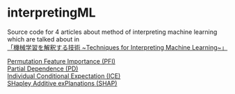 # interpretingML

Source code for 4 articles about method of interpreting machine learning which are talked about in   
<a href = "https://www.amazon.co.jp/exec/obidos/ASIN/429712226X/hatena-blog-22/">「機械学習を解釈する技術 \~Techniques for Interpreting Machine Learning\~」</a>

<a href = "https://qiita.com/Shu25/items/446d30d88ac64919aa77">Permutation Feature Importance (PFI)</a>  
<a href = "https://qiita.com/Shu25/items/e9c191c02ecd56730c7a">Partial Dependence (PD)</a>  
<a href = "https://qiita.com/Shu25/items/f6320d8612de42119d6e">Individual Conditional Expectation (ICE)</a>   
<a href = "https://qiita.com/Shu25/items/344c852830ed88557aea">SHapley Additive exPlanations (SHAP)</a>     


